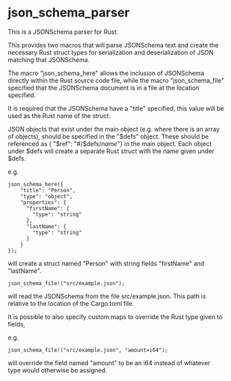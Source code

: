 # json_schema_parser

This is a JSONSchema parser for Rust.  

This provides two macros that will parse JSONSchema text and create the necessary Rust struct types for 
serialization and deserialization of JSON matching that JSONSchema.

The macro "json_schema_here" allows the inclusion of JSONSchema directly within the Rust source code file,
while the macro "json_schema_file" specified that the JSONSchema document is in a file at the location specified.

It is required that the JSONSchema have a "title" specified, this value will be used as the Rust name of the struct.

JSON objects that exist under the main object (e.g. where there is an array of objects), should be specified in the 
"$defs" object.  These should be referenced as { "$ref": "#/$defs/*name*"} in the main object.  Each object under $defs 
will create a separate Rust struct with the name given under $defs.

e.g.
```
json_schema_here({
    "title": "Person",
    "type": "object",
    "properties": {
      "firstName": {
        "type": "string"
      },
      "lastName": {
        "type": "string"
      }
    }  
});
```
will create a struct named "Person" with string fields "firstName" and "lastName". 

```
json_schema_file!("src/example.json");
```
will read the JSONSchema from the file src/example.json.  This path is relative to the location of the Cargo.toml file.


It is possible to also specify custom maps to override the Rust type given to fields, 

e.g.
```
json_schema_file!("src/example.json", "amount=i64");
```

will override the field named "amount" to be an i64 instead of whatever type would otherwise be assigned.
